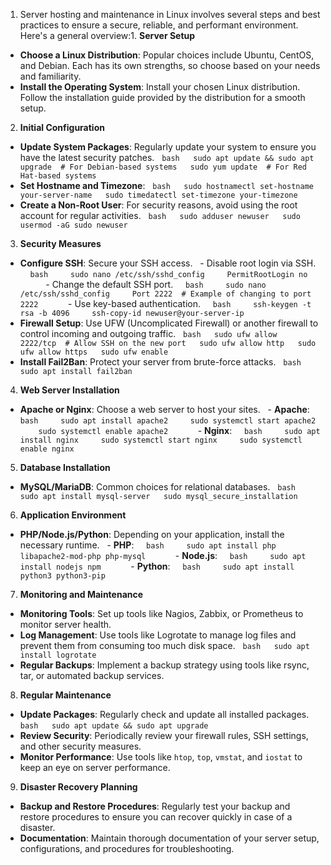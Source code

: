 1. Server hosting and maintenance in Linux involves several steps and best practices to ensure a secure, reliable, and performant environment. Here's a general overview:1. **Server Setup**
- **Choose a Linux Distribution**: Popular choices include Ubuntu, CentOS, and Debian. Each has its own strengths, so choose based on your needs and familiarity.
- **Install the Operating System**: Install your chosen Linux distribution. Follow the installation guide provided by the distribution for a smooth setup.


2. **Initial Configuration**
- **Update System Packages**: Regularly update your system to ensure you have the latest security patches.
  ```bash
  sudo apt update && sudo apt upgrade  # For Debian-based systems
  sudo yum update  # For Red Hat-based systems
  ```
- **Set Hostname and Timezone**:
  ```bash
  sudo hostnamectl set-hostname your-server-name
  sudo timedatectl set-timezone your-timezone
  ```
- **Create a Non-Root User**: For security reasons, avoid using the root account for regular activities.
  ```bash
  sudo adduser newuser
  sudo usermod -aG sudo newuser
  ```

3. **Security Measures**
- **Configure SSH**: Secure your SSH access.
  - Disable root login via SSH.
    ```bash
    sudo nano /etc/ssh/sshd_config
    PermitRootLogin no
    ```
  - Change the default SSH port.
    ```bash
    sudo nano /etc/ssh/sshd_config
    Port 2222  # Example of changing to port 2222
    ```
  - Use key-based authentication.
    ```bash
    ssh-keygen -t rsa -b 4096
    ssh-copy-id newuser@your-server-ip
    ```
- **Firewall Setup**: Use UFW (Uncomplicated Firewall) or another firewall to control incoming and outgoing traffic.
  ```bash
  sudo ufw allow 2222/tcp  # Allow SSH on the new port
  sudo ufw allow http
  sudo ufw allow https
  sudo ufw enable
  ```
- **Install Fail2Ban**: Protect your server from brute-force attacks.
  ```bash
  sudo apt install fail2ban
  ```
4. **Web Server Installation**
- **Apache or Nginx**: Choose a web server to host your sites.
  - **Apache**:
    ```bash
    sudo apt install apache2
    sudo systemctl start apache2
    sudo systemctl enable apache2
    ```
  - **Nginx**:
    ```bash
    sudo apt install nginx
    sudo systemctl start nginx
    sudo systemctl enable nginx
    ```

5. **Database Installation**
- **MySQL/MariaDB**: Common choices for relational databases.
  ```bash
  sudo apt install mysql-server
  sudo mysql_secure_installation
  ```
6. **Application Environment**
- **PHP/Node.js/Python**: Depending on your application, install the necessary runtime.
  - **PHP**:
    ```bash
    sudo apt install php libapache2-mod-php php-mysql
    ```
  - **Node.js**:
    ```bash
    sudo apt install nodejs npm
    ```
  - **Python**:
    ```bash
    sudo apt install python3 python3-pip
    ```

7. **Monitoring and Maintenance**
- **Monitoring Tools**: Set up tools like Nagios, Zabbix, or Prometheus to monitor server health.
- **Log Management**: Use tools like Logrotate to manage log files and prevent them from consuming too much disk space.
  ```bash
  sudo apt install logrotate
  ```
- **Regular Backups**: Implement a backup strategy using tools like rsync, tar, or automated backup services.
8. **Regular Maintenance**
- **Update Packages**: Regularly check and update all installed packages.
  ```bash
  sudo apt update && sudo apt upgrade
  ```
- **Review Security**: Periodically review your firewall rules, SSH settings, and other security measures.
- **Monitor Performance**: Use tools like `htop`, `top`, `vmstat`, and `iostat` to keep an eye on server performance.

9. **Disaster Recovery Planning**
- **Backup and Restore Procedures**: Regularly test your backup and restore procedures to ensure you can recover quickly in case of a disaster.
- **Documentation**: Maintain thorough documentation of your server setup, configurations, and procedures for troubleshooting.

